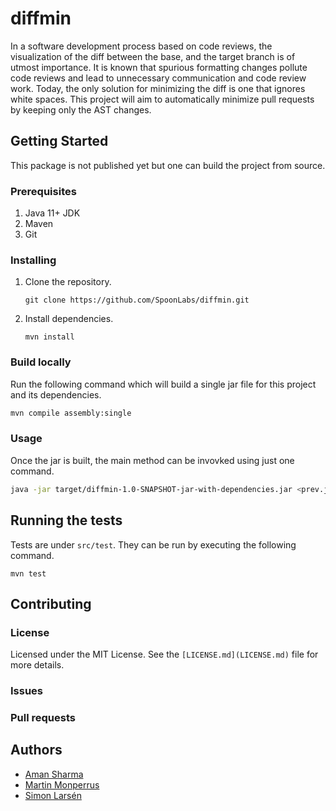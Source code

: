 # diffmin

In a software development process based on code reviews, the visualization of 
the diff between the base, and the target branch is of utmost importance. It is
known that spurious formatting changes pollute code reviews and lead to
unnecessary communication and code review work. Today, the only solution for
minimizing the diff is one that ignores white spaces. This project will aim to
automatically minimize pull requests by keeping only the AST changes.

## Getting Started

This package is not published yet but one can build the project from source.

### Prerequisites

1. Java 11+ JDK
2. Maven
3. Git

### Installing

1. Clone the repository.
    ```shell
    git clone https://github.com/SpoonLabs/diffmin.git
    ```
2. Install dependencies.
    ```shell
    mvn install
    ```

### Build locally

Run the following command which will build a single jar file for this project
and its dependencies.

```sh
mvn compile assembly:single
```

### Usage

Once the jar is built, the main method can be invovked using just one command.

```sh
java -jar target/diffmin-1.0-SNAPSHOT-jar-with-dependencies.jar <prev.java> <new.java>
```

## Running the tests

Tests are under `src/test`. They can be run by executing the following command.

```shell
mvn test
```

## Contributing

### License

Licensed under the MIT License. See the `[LICENSE.md](LICENSE.md)` file for more
details.

### Issues

### Pull requests

## Authors

* [Aman Sharma](https://github.com/algomaster99)
* [Martin Monperrus](https://github.com/monperrus)
* [Simon Larsén](https://github.com/slarse)
